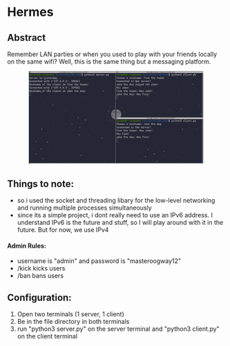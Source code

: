 # Hermes
## Abstract
Remember LAN parties or when you used to play with your friends locally on the same wifi? Well, this is the same thing but a messaging platform.

<p align="center"><img src="https://github.com/Yehdar/hermes/blob/master/demo/demo.png" width="80%"></p>

## Things to note:
- so i used the socket and threading libary for the low-level networking and running multiple processes simultaneously
- since its a simple project, i dont really need to use an IPv6 address. I understand IPv6 is the future and stuff, so I will play around with it in the future. But for now, we use IPv4

#### Admin Rules:
- username is "admin" and password is "masteroogway12"
- /kick kicks users
- /ban bans users

## Configuration:
1. Open two terminals (1 server, 1 client)
2. Be in the file directory in both terminals
3. run "python3 server.py" on the server terminal and "python3 client.py" on the client terminal
